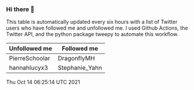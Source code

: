 ### Hi there 👋

This table is automatically updated every six hours with a list of Twitter users who have followed me and unfollowed me. I used Github Actions, the Twitter API, and the python package tweepy to automate this workflow.

| Unfollowed me |  Followed me |
| --- | --- |
|PierreSchoolar|DragonflyMH|
|hannahlucyx3|Stephanie_Yahn|
Thu Oct 14 06:25:14 UTC 2021
